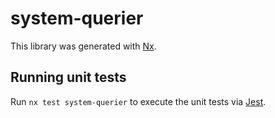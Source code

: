 # system-querier

This library was generated with [Nx](https://nx.dev).

## Running unit tests

Run `nx test system-querier` to execute the unit tests via [Jest](https://jestjs.io).
